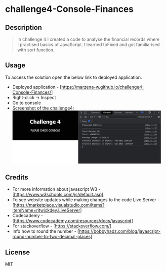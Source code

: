 # challenge4-Console-Finances

## Description 
> In challenge 4 I created a code to analyse the financial records where I practised basics of JavaScript. I learned toFixed and got familiarised with sort function.


## Usage 
To access the solution open the below link to deployed application.
* Deployed application - [https://marzena-w.github.io/challenge4-Console-Finances/]
* Right-click -> Inspect
* Go to console
* Screenshot of the challenge4:
![JavaScript screenshot](images/challenge4-javascript1.png)


## Credits

* For more information about javascript
W3 - [https://www.w3schools.com/js/default.asp]
* To see website updates while making changes to the code
Live Server - [https://marketplace.visualstudio.com/items?itemName=ritwickdey.LiveServer]
* Codecademy - [https://www.codecademy.com/resources/docs/javascript]
* For stackoverflow - [https://stackoverflow.com/]
* Info how to round the number - [https://bobbyhadz.com/blog/javascript-round-number-to-two-decimal-places]


## License
MIT